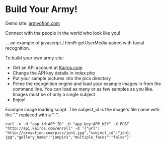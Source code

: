 Build Your Army!
=========

Demo site: [armyofjon.com](http://armyofjon.com)

Connect with the people in the world who look like you!

... an example of javascript / html5 getUserMedia paired with facial recognition.

To build your own army site:
* Get an API account at  [Kairos.com](http://kairos.com)
* Change the API key details in index.php
* Put your sample pictures into the pics directory
* Prime the recognition engine and load your example images in from the command line. You can load as many or as few samples as you like. Images must be of only a single subject
* Enjoy!


Example image loading script. The subject_id is the image's file name with the "." replaced with a "-".
```
curl -v -H "app_id:APP_ID" -H "app_key:APP_KEY" -X POST "http://api.kairos.com/enroll" -d '{"url": "http://armyofjon.com/pics/jon1.jpg","subject_id":"jon1-jpg","gallery_name":"jonpics","multiple_faces":"false"}'
```
